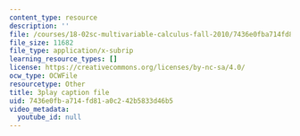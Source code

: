 ```yaml
---
content_type: resource
description: ''
file: /courses/18-02sc-multivariable-calculus-fall-2010/7436e0fba714fd81a0c242b5833d46b5_j9GZjr05Heg.srt
file_size: 11682
file_type: application/x-subrip
learning_resource_types: []
license: https://creativecommons.org/licenses/by-nc-sa/4.0/
ocw_type: OCWFile
resourcetype: Other
title: 3play caption file
uid: 7436e0fb-a714-fd81-a0c2-42b5833d46b5
video_metadata:
  youtube_id: null
---
```

